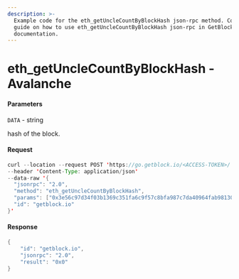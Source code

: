 ```yaml
---
description: >-
  Example code for the eth_getUncleCountByBlockHash json-rpc method. Сomplete
  guide on how to use eth_getUncleCountByBlockHash json-rpc in GetBlock.io Web3
  documentation.
---
```


# eth\_getUncleCountByBlockHash - Avalanche

#### Parameters

`DATA` - string

hash of the block.

#### Request

```java
curl --location --request POST 'https://go.getblock.io/<ACCESS-TOKEN>/' 
--header 'Content-Type: application/json' 
--data-raw '{
  "jsonrpc": "2.0",
  "method": "eth_getUncleCountByBlockHash",
  "params": ["0x3e56c97d34f03b1369c351fa6c9f57c8bfa987c7da40964fab981303e0ef5849"],
  "id": "getblock.io"
}'

```

#### Response

```java
{
    "id": "getblock.io",
    "jsonrpc": "2.0",
    "result": "0x0"
}
```
